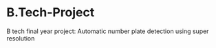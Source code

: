 # B.Tech-Project
B tech final year project: Automatic number plate detection using super resolution
